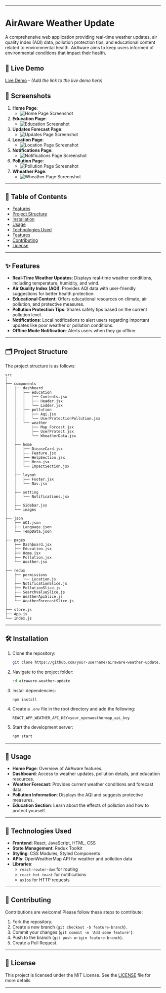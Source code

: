 
---

# AirAware Weather Update

A comprehensive web application providing real-time weather updates, air quality index (AQI) data, pollution protection tips, and educational content related to environmental health. AirAware aims to keep users informed of environmental conditions that impact their health.

## 🚀 Live Demo
[Live Demo](#) - *(Add the link to the live demo here)*

## 📸 Screenshots
1. **Home Page**:
   - ![Home Page Screenshot](./ss/home.png)
2. **Education Page**:
   - ![Education Screenshot](./ss/education.png) 
3. **Updates Forecast Page**:
   - ![Updates Page Screenshot](./ss/day%20night%20updates.png) 
4. **Location Page**:
   - ![Location Page Screenshot](./ss/location.png) 
5. **Notifications Page**:
   - ![Notifications Page Screenshot](./ss/notifications.png) 
5. **Pollution Page**:
   - ![Pollution Page Screenshot](./ss/pollution.png)
5. **Wheather Page**:
   - ![Wheather Page Screenshot](./ss/wheather.png)

---

## 📝 Table of Contents
- [Features](#features)
- [Project Structure](#project-structure)
- [Installation](#installation)
- [Usage](#usage)
- [Technologies Used](#technologies-used)
- [Features](#features)
- [Contributing](#contributing)
- [License](#license)

---

## ✨ Features

- **Real-Time Weather Updates**: Displays real-time weather conditions, including temperature, humidity, and wind.
- **Air Quality Index (AQI)**: Provides AQI data with user-friendly suggestions for better health protection.
- **Educational Content**: Offers educational resources on climate, air pollution, and protective measures.
- **Pollution Protection Tips**: Shares safety tips based on the current pollution level.
- **Notifications**: Local notifications to alert users regarding important updates like poor weather or pollution conditions.
- **Offline Mode Notification**: Alerts users when they go offline.

---

## 🗂️ Project Structure

The project structure is as follows:

```
src
│
├── components
│   ├── dashboard
│   │   ├── education
│   │   │   ├── Contents.jsx
│   │   │   ├── Header.jsx
│   │   │   └── Lodder.jsx
│   │   ├── pollution
│   │   │   ├── Aqi.jsx
│   │   │   └── UserProtectionPollution.jsx
│   │   └── weather
│   │       ├── Map_Forcast.jsx
│   │       ├── UserProtect.jsx
│   │       └── WheatherData.jsx
│   │
│   ├── home
│   │   ├── DieaseCard.jsx
│   │   ├── Feature.jsx
│   │   ├── HelpSection.jsx
│   │   ├── Hero.jsx
│   │   └── ImpactSection.jsx
│   │
│   ├── layout
│   │   ├── Footer.jsx
│   │   └── Nav.jsx
│   │
│   ├── setting
│   │   └── Notifications.jsx
│   │
│   ├── Sidebar.jsx
│   └── images
│
├── json
│   ├── AQI.json
│   ├── Language.json
│   └── TempData.json
│
├── pages
│   ├── Dashboard.jsx
│   ├── Education.jsx
│   ├── Home.jsx
│   ├── Pollution.jsx
│   └── Weather.jsx
│
├── redux
│   ├── permissions
│   │   └── Location.js
│   ├── NotificationSlice.js
│   ├── PollutionSlice.js
│   ├── SearchValueSlice.js
│   ├── WeatherApiSlice.js
│   └── WeatherForecastSlice.js
│
├── store.js
├── App.js
└── index.js
```

---

## 🛠️ Installation

1. Clone the repository:
   ```bash
   git clone https://github.com/your-username/airaware-weather-update.git
   ```
2. Navigate to the project folder:
   ```bash
   cd airaware-weather-update
   ```
3. Install dependencies:
   ```bash
   npm install
   ```
4. Create a `.env` file in the root directory and add the following:
   ```env
   REACT_APP_WEATHER_API_KEY=your_openweathermap_api_key
   ```
5. Start the development server:
   ```bash
   npm start
   ```

---

## 🚀 Usage

- **Home Page**: Overview of AirAware features.
- **Dashboard**: Access to weather updates, pollution details, and education resources.
- **Weather Forecast**: Provides current weather conditions and forecast data.
- **Pollution Information**: Displays the AQI and suggests protective measures.
- **Education Section**: Learn about the effects of pollution and how to protect yourself.

---

## 🧰 Technologies Used

- **Frontend**: React, JavaScript, HTML, CSS
- **State Management**: Redux Toolkit
- **Styling**: CSS Modules, Styled Components
- **APIs**: OpenWeatherMap API for weather and pollution data
- **Libraries**: 
  - `react-router-dom` for routing
  - `react-hot-toast` for notifications
  - `axios` for HTTP requests

---

## 🤝 Contributing

Contributions are welcome! Please follow these steps to contribute:

1. Fork the repository.
2. Create a new branch (`git checkout -b feature-branch`).
3. Commit your changes (`git commit -m 'Add some feature'`).
4. Push to the branch (`git push origin feature-branch`).
5. Create a Pull Request.

---

## 📜 License

This project is licensed under the MIT License. See the [LICENSE](LICENSE) file for more details.

---
